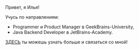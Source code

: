 Привет, я Илья!

Учусь по направлениям: 
- Programmer и Product Manager в GeekBrains-University,  
- Java Backend Developer в JetBrains-Academy. 

[ЗДЕСЬ](https://taplink.cc/il.nasa) ты можешь узнать больше и связаться со мной! 
